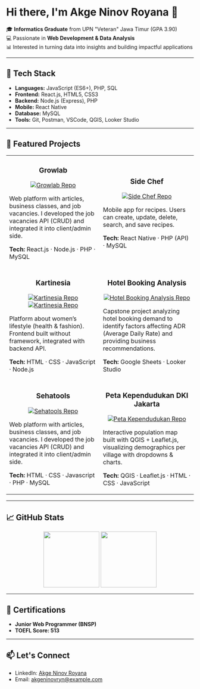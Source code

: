 # Hi there, I'm Akge Ninov Royana 👋

🎓 **Informatics Graduate** from UPN "Veteran" Jawa Timur (GPA 3.90)  
💻 Passionate in **Web Development & Data Analysis**  
📊 Interested in turning data into insights and building impactful applications  

---

## 🔧 Tech Stack
- **Languages:** JavaScript (ES6+), PHP, SQL  
- **Frontend:** React.js, HTML5, CSS3  
- **Backend:** Node.js (Express), PHP  
- **Mobile:** React Native  
- **Database:** MySQL
- **Tools:** Git, Postman, VSCode, QGIS, Looker Studio

---

## 🚀 Featured Projects

<div align="center">

  <table>
    <tr>
      <td width="50%">
        <h3 align="center">Growlab</h3>
        <p align="center">
          <a href="https://github.com/akgeninov/growlab" target="_blank">
            <img src="https://img.shields.io/badge/Repo-Growlab-blue?style=for-the-badge&logo=github" alt="Growlab Repo"/>
          </a>
        </p>
        <p>Web platform with articles, business classes, and job vacancies. I developed the job vacancies API (CRUD) and integrated it into client/admin side.</p>
        <p><b>Tech:</b> React.js · Node.js · PHP · MySQL</p>
      </td>
      <td width="50%">
        <h3 align="center">Side Chef</h3>
        <p align="center">
          <a href="https://github.com/akgeninov/sideChef" target="_blank">
            <img src="https://img.shields.io/badge/Repo-SideChef-blue?style=for-the-badge&logo=github" alt="Side Chef Repo"/>
          </a>
        </p>
        <p>Mobile app for recipes. Users can create, update, delete, search, and save recipes.</p>
        <p><b>Tech:</b> React Native · PHP (API) · MySQL</p>
      </td>
    </tr>
    <tr>
      <td width="50%">
        <h3 align="center">Kartinesia</h3>
        <p align="center">
          <a href="https://github.com/akgeninov/Kartinesia-fe" target="_blank">
            <img src="https://img.shields.io/badge/Repo-Kartinesia (frontend)-blue?style=for-the-badge&logo=github" alt="Kartinesia Repo"/>
          </a>
          <a href="https://github.com/akgeninov/Kartinesia-be" target="_blank">
            <img src="https://img.shields.io/badge/Repo-Kartinesia (backend)-blue?style=for-the-badge&logo=github" alt="Kartinesia Repo"/>
          </a>
        </p>
        <p>Platform about women’s lifestyle (health & fashion). Frontend built without framework, integrated with backend API.</p>
        <p><b>Tech:</b> HTML · CSS · JavaScript · Node.js</p>
      </td>
      <td width="50%">
        <h3 align="center">Hotel Booking Analysis</h3>
        <p align="center">
          <a href="https://github.com/akgeninov/hotel-booking-demand-analysis" target="_blank">
            <img src="https://img.shields.io/badge/Repo-Hotel Booking Analysis-blue?style=for-the-badge&logo=github" alt="Hotel Booking Analysis Repo"/>
          </a>
        </p>
        <p>Capstone project analyzing hotel booking demand to identify factors affecting ADR (Average Daily Rate) and providing business recommendations.</p>
        <p><b>Tech:</b> Google Sheets · Looker Studio</p>
      </td>
    </tr>
    <tr>
      <td width="50%">
        <h3 align="center">Sehatools</h3>
        <p align="center">
          <a href="https://github.com/akgeninov/sehatools" target="_blank">
            <img src="https://img.shields.io/badge/Repo-Sehatools-blue?style=for-the-badge&logo=github" alt="Sehatools Repo"/>
          </a>
        </p>
        <p>Web platform with articles, business classes, and job vacancies. I developed the job vacancies API (CRUD) and integrated it into client/admin side.</p>
        <p><b>Tech:</b> HTML · CSS · Javascript · PHP · MySQL</p>
      </td>
      <td width="50%">
        <h3 align="center">Peta Kependudukan DKI Jakarta</h3>
        <p align="center">
          <a href="https://github.com/akgeninov/Peta-Kependudukan-DKI-Jakarta" target="_blank">
            <img src="https://img.shields.io/badge/Repo-Peta Penduduk-blue?style=for-the-badge&logo=github" alt="Peta Kependudukan Repo"/>
          </a>
        </p>
        <p>Interactive population map built with QGIS + Leaflet.js, visualizing demographics per village with dropdowns & charts.</p>
        <p><b>Tech:</b> QGIS · Leaflet.js · HTML · CSS · JavaScript</p>
      </td>
    </tr>
  </table>

</div>

---

## 📈 GitHub Stats
<p align="center">
  <img src="https://github-readme-stats.vercel.app/api?username=akgeninov&show_icons=true&theme=tokyonight" height="150" />
  <img src="https://github-readme-stats.vercel.app/api/top-langs/?username=akgeninov&layout=compact&theme=tokyonight" height="150" />
</p>

---

## 🎯 Certifications
- **Junior Web Programmer (BNSP)**  
- **TOEFL Score: 513**  

---

## 📫 Let's Connect
- LinkedIn: [Akge Ninov Royana](https://www.linkedin.com/in/akge-ninov)  
- Email: akgeninovryn@example.com  
